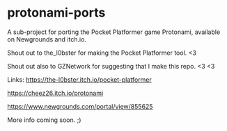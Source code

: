 # protonami-ports
A sub-project for porting the Pocket Platformer game Protonami, available on Newgrounds and itch.io.

Shout out to the_l0bster for making the Pocket Platformer tool. <3

Shout out also to GZNetwork for suggesting that I make this repo. <3 <3

Links:
https://the-l0bster.itch.io/pocket-platformer

https://cheez26.itch.io/protonami

https://www.newgrounds.com/portal/view/855625

More info coming soon. ;)
